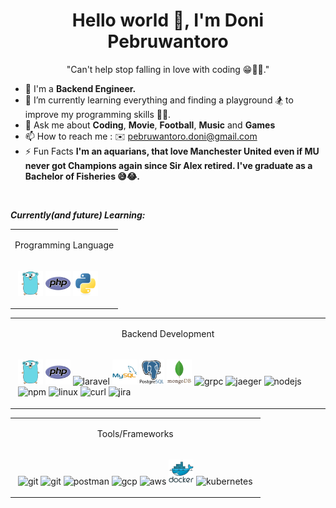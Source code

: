 <h1 align="center">Hello world 👋, I'm Doni Pebruwantoro</h1>
<p align="center" style="font-style: bold;">"Can't help stop falling in love with coding 😁👨‍💻."</p>

- 📌 I'm a **Backend Engineer.**
- 🌱 I’m currently learning everything and finding a playground 🏂 to improve my programming skills 👨‍💻.
- 💬 Ask me about **Coding**, **Movie**, **Football**, **Music** and **Games**
- 📫 How to reach me : ✉️ pebruwantoro.doni@gmail.com
- ⚡ Fun Facts **I'm an aquarians, that love Manchester United even if MU never got Champions again since Sir Alex retired. I've graduate as a Bachelor of Fisheries 😅😂.**

<br/> 

_***Currently(and future) Learning:***_
<table>
	<tr>
		<td class="border_l border_r border_t border_b selected">
			<div class="wrap">
				<div style="margin: 10px 5px, font-weight: bold;">
					<p align="center">Programming Language</p>
				</div>
			</div>
		</td>
	</tr>
	<tr>
		<td class="border_l border_r border_t border_b selected">
   			<div class="wrap">
      			<div style="margin: 10px 5px;">
       				<p align="left">
					   	<img src="https://raw.githubusercontent.com/devicons/devicon/master/icons/go/go-original.svg" alt="go" width="40" height="40"/>
						<img src="https://raw.githubusercontent.com/devicons/devicon/master/icons/php/php-original.svg" alt="php" width="40" height="40"/>
						<img src="https://raw.githubusercontent.com/devicons/devicon/master/icons/python/python-original.svg" alt="python" width="40" height="40"/>
       				</p>
     			</div>
    		</div>
  		</td>
	</tr>
</table>
<table>
	<tr>
		<td class="border_l border_r border_t border_b selected">
			<div class="wrap">
				<div style="margin: 10px 5px, font-weight: bold;">
					<p align="center">Backend Development</p>
				</div>
			</div>
		</td>
  	</tr>
 	<tr>
		<td class="border_l border_r border_t border_b selected">
			<div class="wrap">
				<div style="margin: 10px 5px;">
					<p align="left">
						<img src="https://raw.githubusercontent.com/devicons/devicon/master/icons/go/go-original.svg" alt="go" width="40" height="40"/>
						<img src="https://raw.githubusercontent.com/devicons/devicon/master/icons/php/php-original.svg" alt="php" width="40" height="40"/>
						<img src="https://www.vectorlogo.zone/logos/laravel/laravel-ar21.svg" alt="laravel" width="40" height="40"/>
						<img src="https://raw.githubusercontent.com/devicons/devicon/master/icons/mysql/mysql-original-wordmark.svg" alt="mysql" width="40" height="40"/>
						<img src="https://raw.githubusercontent.com/devicons/devicon/master/icons/postgresql/postgresql-original-wordmark.svg" alt="postgresql" width="40" height="40"/>
						<img src="https://raw.githubusercontent.com/devicons/devicon/master/icons/mongodb/mongodb-original-wordmark.svg" alt="mongodb" width="40" height="40"/>
						<img src="https://www.vectorlogo.zone/logos/grpcio/grpcio-ar21.svg" alt="grpc" width="40" height="40"/>
						<img src="https://www.vectorlogo.zone/logos/jaegertracingio/jaegertracingio-ar21.svg" alt="jaeger" width="40" height="40"/>
						<img src="https://www.vectorlogo.zone/logos/nodejs/nodejs-icon.svg" alt="nodejs" width="40" height="40"/>
						<img src="https://www.vectorlogo.zone/logos/npmjs/npmjs-ar21.svg" alt="npm" width="40" height="40"/>
						<img src="https://www.vectorlogo.zone/logos/linux/linux-ar21.svg" alt="linux" width="40" height="40"/>
						<img src="https://www.vectorlogo.zone/logos/curl_haxx/curl_haxx-ar21.svg" alt="curl" width="40" height="40"/>
						<img src="https://www.vectorlogo.zone/logos/atlassian_jira/atlassian_jira-ar21.svg" alt="jira" width="40" height="40"/>
					</p>
				</div>
			</div>
		</td>
  	</tr>
</table>
<table>
	<tr>
		<td class="border_l border_r border_t border_b selected">
			<div class="wrap">
				<div style="margin: 10px 5px, font-weight: bold;">
					<p align="center">Tools/Frameworks</p>
				</div>
			</div>
		</td>
	</tr>
	<tr>
		<td class="border_l border_r border_t border_b selected">
			<div class="wrap">
				<div style="margin: 10px 5px;">
					<p align="left">
						<img src="https://www.vectorlogo.zone/logos/git-scm/git-scm-icon.svg" alt="git" width="40" height="40"/>
						<img src="https://www.vectorlogo.zone/logos/bitbucket/bitbucket-official.svg" alt="git" width="40" height="40"/>
						<img src="https://www.vectorlogo.zone/logos/getpostman/getpostman-icon.svg" alt="postman" width="40" height="40"/>
						<img src="https://www.vectorlogo.zone/logos/google_cloud/google_cloud-icon.svg" alt="gcp" width="40" height="40"/>
						<img src="https://www.vectorlogo.zone/logos/amazon_aws/amazon_aws-icon.svg" alt="aws" width="40" height="40"/>
						<img src="https://raw.githubusercontent.com/devicons/devicon/master/icons/docker/docker-original-wordmark.svg" alt="docker" width="40" height="40"/> 
						<img src="https://www.vectorlogo.zone/logos/kubernetes/kubernetes-icon.svg" alt="kubernetes" width="40" height="40"/>  
					</p>
				</div>
			</div>
		</td>
	</tr>
</table>





[email]:pebruwantoro.doni@gmail.com
[linkedin]:https://www.linkedin.com/in/doni-pebruwantoro-7bb145136/
